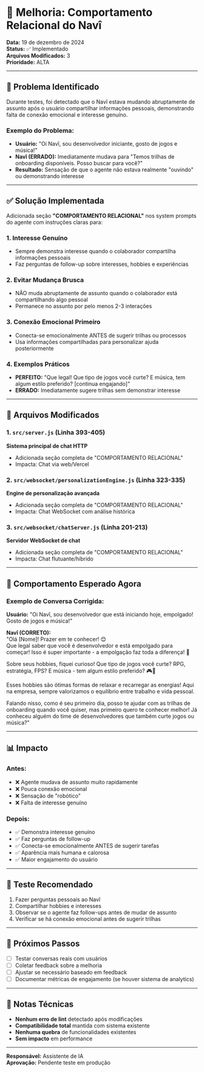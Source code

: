# 🎯 Melhoria: Comportamento Relacional do Navî

**Data:** 19 de dezembro de 2024  
**Status:** ✅ Implementado  
**Arquivos Modificados:** 3  
**Prioridade:** ALTA

---

## 🎯 Problema Identificado

Durante testes, foi detectado que o Navî estava mudando abruptamente de assunto após o usuário compartilhar informações pessoais, demonstrando falta de conexão emocional e interesse genuíno.

### Exemplo do Problema:
- **Usuário:** "Oi Navî, sou desenvolvedor iniciante, gosto de jogos e música!"
- **Navî (ERRADO):** Imediatamente mudava para "Temos trilhas de onboarding disponíveis. Posso buscar para você?"
- **Resultado:** Sensação de que o agente não estava realmente "ouvindo" ou demonstrando interesse

---

## ✅ Solução Implementada

Adicionada seção **"COMPORTAMENTO RELACIONAL"** nos system prompts do agente com instruções claras para:

### 1. **Interesse Genuíno**
- Sempre demonstra interesse quando o colaborador compartilha informações pessoais
- Faz perguntas de follow-up sobre interesses, hobbies e experiências

### 2. **Evitar Mudança Brusca**
- NÃO muda abruptamente de assunto quando o colaborador está compartilhando algo pessoal
- Permanece no assunto por pelo menos 2-3 interações

### 3. **Conexão Emocional Primeiro**
- Conecta-se emocionalmente ANTES de sugerir trilhas ou processos
- Usa informações compartilhadas para personalizar ajuda posteriormente

### 4. **Exemplos Práticos**
- **PERFEITO:** "Que legal! Que tipo de jogos você curte? E música, tem algum estilo preferido? [continua engajando]"
- **ERRADO:** Imediatamente sugere trilhas sem demonstrar interesse

---

## 📝 Arquivos Modificados

### 1. `src/server.js` (Linha 393-405)
**Sistema principal de chat HTTP**
- Adicionada seção completa de "COMPORTAMENTO RELACIONAL"
- Impacta: Chat via web/Vercel

### 2. `src/websocket/personalizationEngine.js` (Linha 323-335)
**Engine de personalização avançada**
- Adicionada seção completa de "COMPORTAMENTO RELACIONAL"
- Impacta: Chat WebSocket com análise histórica

### 3. `src/websocket/chatServer.js` (Linha 201-213)
**Servidor WebSocket de chat**
- Adicionada seção completa de "COMPORTAMENTO RELACIONAL"
- Impacta: Chat flutuante/híbrido

---

## 🎯 Comportamento Esperado Agora

### Exemplo de Conversa Corrigida:

**Usuário:** "Oi Navî, sou desenvolvedor que está iniciando hoje, empolgado! Gosto de jogos e música!"

**Navî (CORRETO):**  
"Olá [Nome]! Prazer em te conhecer! 😊  
Que legal saber que você é desenvolvedor e está empolgado para começar! Isso é super importante - a empolgação faz toda a diferença! 🚀  

Sobre seus hobbies, fiquei curioso! Que tipo de jogos você curte? RPG, estratégia, FPS? E música - tem algum estilo preferido? 🎮🎵

Esses hobbies são ótimas formas de relaxar e recarregar as energias! Aqui na empresa, sempre valorizamos o equilíbrio entre trabalho e vida pessoal.

Falando nisso, como é seu primeiro dia, posso te ajudar com as trilhas de onboarding quando você quiser, mas primeiro quero te conhecer melhor! Já conheceu alguém do time de desenvolvedores que também curte jogos ou música?"

---

## 📊 Impacto

### Antes:
- ❌ Agente mudava de assunto muito rapidamente
- ❌ Pouca conexão emocional
- ❌ Sensação de "robótico"
- ❌ Falta de interesse genuíno

### Depois:
- ✅ Demonstra interesse genuíno
- ✅ Faz perguntas de follow-up
- ✅ Conecta-se emocionalmente ANTES de sugerir tarefas
- ✅ Aparência mais humana e calorosa
- ✅ Maior engajamento do usuário

---

## 🧪 Teste Recomendado

1. Fazer perguntas pessoais ao Navî
2. Compartilhar hobbies e interesses
3. Observar se o agente faz follow-ups antes de mudar de assunto
4. Verificar se há conexão emocional antes de sugerir trilhas

---

## 🚀 Próximos Passos

- [ ] Testar conversas reais com usuários
- [ ] Coletar feedback sobre a melhoria
- [ ] Ajustar se necessário baseado em feedback
- [ ] Documentar métricas de engajamento (se houver sistema de analytics)

---

## 📌 Notas Técnicas

- **Nenhum erro de lint** detectado após modificações
- **Compatibilidade total** mantida com sistema existente
- **Nenhuma quebra** de funcionalidades existentes
- **Sem impacto** em performance

---

**Responsável:** Assistente de IA  
**Aprovação:** Pendente teste em produção

